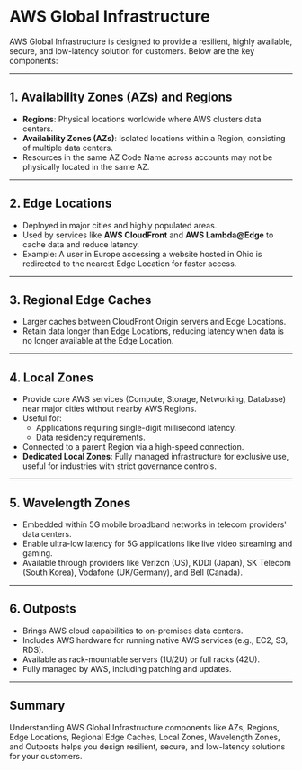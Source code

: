 # AWS Global Infrastructure

AWS Global Infrastructure is designed to provide a resilient, highly available, secure, and low-latency solution for customers. Below are the key components:

---

## 1. Availability Zones (AZs) and Regions

- **Regions**: Physical locations worldwide where AWS clusters data centers.
- **Availability Zones (AZs)**: Isolated locations within a Region, consisting of multiple data centers.
- Resources in the same AZ Code Name across accounts may not be physically located in the same AZ.

---

## 2. Edge Locations

- Deployed in major cities and highly populated areas.
- Used by services like **AWS CloudFront** and **AWS Lambda@Edge** to cache data and reduce latency.
- Example: A user in Europe accessing a website hosted in Ohio is redirected to the nearest Edge Location for faster access.

---

## 3. Regional Edge Caches

- Larger caches between CloudFront Origin servers and Edge Locations.
- Retain data longer than Edge Locations, reducing latency when data is no longer available at the Edge Location.

---

## 4. Local Zones

- Provide core AWS services (Compute, Storage, Networking, Database) near major cities without nearby AWS Regions.
- Useful for:
  - Applications requiring single-digit millisecond latency.
  - Data residency requirements.
- Connected to a parent Region via a high-speed connection.
- **Dedicated Local Zones**: Fully managed infrastructure for exclusive use, useful for industries with strict governance controls.

---

## 5. Wavelength Zones

- Embedded within 5G mobile broadband networks in telecom providers' data centers.
- Enable ultra-low latency for 5G applications like live video streaming and gaming.
- Available through providers like Verizon (US), KDDI (Japan), SK Telecom (South Korea), Vodafone (UK/Germany), and Bell (Canada).

---

## 6. Outposts

- Brings AWS cloud capabilities to on-premises data centers.
- Includes AWS hardware for running native AWS services (e.g., EC2, S3, RDS).
- Available as rack-mountable servers (1U/2U) or full racks (42U).
- Fully managed by AWS, including patching and updates.

---

## Summary

Understanding AWS Global Infrastructure components like AZs, Regions, Edge Locations, Regional Edge Caches, Local Zones, Wavelength Zones, and Outposts helps you design resilient, secure, and low-latency solutions for your customers.
